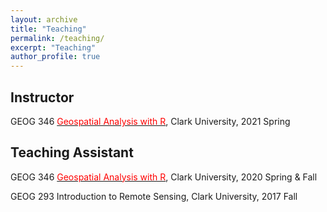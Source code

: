 ```yaml
---
layout: archive
title: "Teaching"
permalink: /teaching/
excerpt: "Teaching"
author_profile: true
---
```


## Instructor

GEOG 346 [<span style ="color:red"> Geospatial Analysis with R</span>](https://agroimpacts.github.io/geospaar/), Clark University, 2021 Spring

## Teaching Assistant

GEOG 346 [<span style ="color:red"> Geospatial Analysis with R</span>](https://agroimpacts.github.io/geospaar/), Clark University, 2020 Spring & Fall

GEOG 293 Introduction to Remote Sensing, Clark University, 2017 Fall
